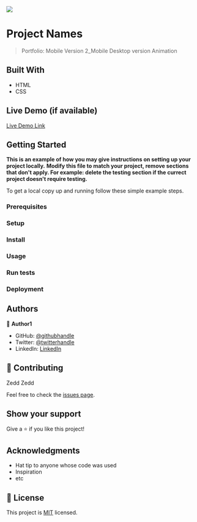 ![](https://img.shields.io/badge/Microverse-blueviolet)

# Project Names

> Portfolio: Mobile Version
> 2_Mobile
> Desktop version
> Animation


## Built With

- HTML
- CSS

## Live Demo (if available)

[Live Demo Link](https://ecekpo.github.io/Portfolio/)


## Getting Started

**This is an example of how you may give instructions on setting up your project locally.**
**Modify this file to match your project, remove sections that don't apply. For example: delete the testing section if the currect project doesn't require testing.**


To get a local copy up and running follow these simple example steps.

### Prerequisites

### Setup

### Install

### Usage

### Run tests

### Deployment

## Authors

👤 **Author1**

- GitHub: [@githubhandle](https://github.com/ecekpo)
- Twitter: [@twitterhandle](https://twitter.com/@ememcookey)
- LinkedIn: [LinkedIn](https://www.linkedin.com/in/emem-ekpo-857135234/)


## 🤝 Contributing

Zedd Zedd

Feel free to check the [issues page](../../issues/).

## Show your support

Give a ⭐️ if you like this project!

## Acknowledgments

- Hat tip to anyone whose code was used
- Inspiration
- etc

## 📝 License

This project is [MIT](./MIT.md) licensed.
